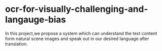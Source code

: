 # ocr-for-visually-challenging-and-langauge-bias
In this project,we propose a system which can understand the text content form natural scene images and speak out in our desired language after translation.
